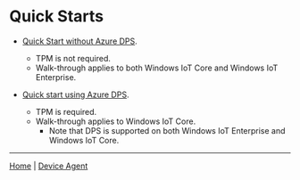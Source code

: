 # Quick Starts

- [Quick Start without Azure DPS](quick-start-without-dps.md).
    - TPM is not required.
    - Walk-through applies to both Windows IoT Core and Windows IoT Enterprise.

- [Quick start using Azure DPS](quick-start-with-dps.md).
    - TPM is required.
    - Walk-through applies to Windows IoT Core.
        - Note that DPS is supported on both Windows IoT Enterprise and Windows IoT Core.

----

[Home](../../README.md) | [Device Agent](device-agent.md)
